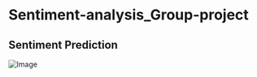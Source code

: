 # Sentiment-analysis_Group-project

  ## **Sentiment Prediction**
![Image](https://github.com/user-attachments/assets/dfb1cf50-b589-40ea-b8cc-890488998586)
